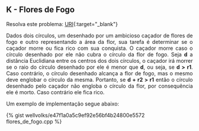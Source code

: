 <div id="flores">

</div>

## K - Flores de Fogo

Resolva este problema:
[URI][uri-1039]{:target="_blank"}

<p align="justify">
Dados dois círculos, um desenhado por um ambicioso caçador de flores de fogo e outro representando a área da flor, sua tarefa é determinar se o caçador morre ou fica rico com sua conquista. O caçador morre caso o círculo desenhado por ele não cubra o círculo da flor de fogo.  Seja <b>d</b> a distância Euclidiana entre os centros dos dois círculos, o caçador irá morrer se o raio do círculo desenhado por ele é menor que <b>d</b>, ou seja, se <b>d > r1</b>. Caso contrário, o círculo desenhado alcança a flor de fogo, mas o mesmo deve englobar o círculo da mesma. Portanto, se <b>d + r2 > r1</b> então o círculo desenhado pelo caçador não engloba o círculo da flor, por consequência ele é morto. Caso contrário ele fica rico.
</p>

Um exemplo de implementação segue abaixo:

{% gist wellvolks/e47f1a0a5c9ef92e56bf4b24800e5572 flores_de_fogo.cpp %}

[uri-1039]:		https://www.urionlinejudge.com.br/judge/pt/problems/view/1039
